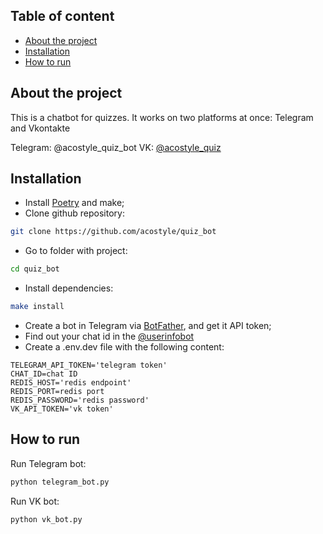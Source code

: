 ## Table of content

- [About the project](#about-the-project)
- [Installation](#installation)
- [How to run](#how-to-run)


## About the project

This is a chatbot for quizzes. It works on two platforms at once: Telegram and Vkontakte

Telegram: @acostyle_quiz_bot
VK: [@acostyle_quiz](https://vk.com/club207142712)


## Installation

* Install [Poetry](https://python-poetry.org/) and make;
* Clone github repository:
```bash
git clone https://github.com/acostyle/quiz_bot
```
* Go to folder with project:
```bash
cd quiz_bot
```
* Install dependencies:
```bash
make install
```
* Create a bot in Telegram via [BotFather](https://t.me/BotFather), and get it API token;
* Find out your chat id in the [@userinfobot](https://t.me/userinfobot)
* Create a .env.dev file with the following content:
```.env
TELEGRAM_API_TOKEN='telegram token'
CHAT_ID=chat ID
REDIS_HOST='redis endpoint'
REDIS_PORT=redis port
REDIS_PASSWORD='redis password'
VK_API_TOKEN='vk token'
```


## How to run

Run Telegram bot:
```bash
python telegram_bot.py
```

Run VK bot:
```bash
python vk_bot.py
```
